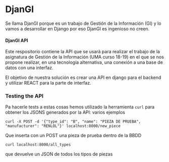 # DjanGI

Se llama DjanGI porque es un trabajo de Gestión de la Información (GI) y lo vamos a desarrollar en Django por eso DjanGI es ingenioso no creen.

#### DjanGI API

Este respositorio contiene la API que se usará para realizar
el trabajo de la asignatura de Gestión de la Información (UMA curso 18-19)
en el que se nos propone realizar, en una tecnología alternativa, 
una conexión a una base de datos con una interfaz.

El objetivo de nuestra solución es crear una API en django para el backend
y utilizar REACT para la parte de interfaz.

### Testing the API
Pa hacerle tests a estas cosas hemos utilizado la herramienta `curl` para obtener
los JSONS generados por la API: varios ejemplos

```
curl -X POST -d '{"type_id": "B", "name": "PIEZA DE PRUEBA", "manufacturer": "RENLOL"}' localhost:8000/new_piece
```

Que inserta con un POST una pieza de prueba dentro de la BBDD
```
curl localhost:8000/all_types
```
que devuelve un JSON de todos los tipos de piezas